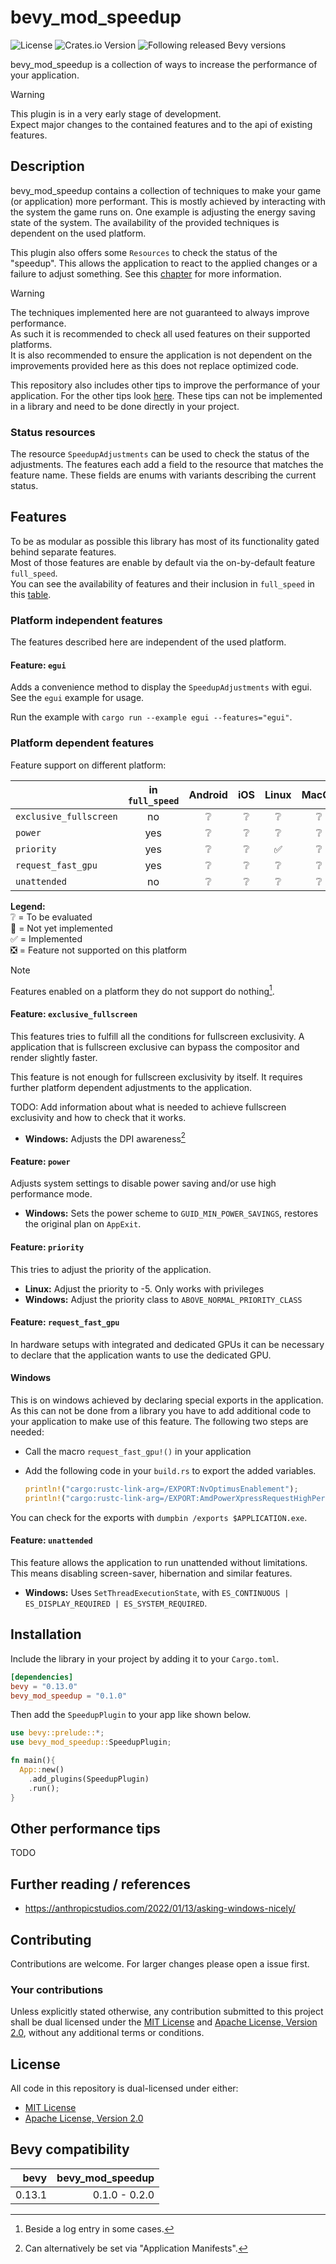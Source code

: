 # bevy_mod_speedup

![License](https://img.shields.io/badge/license-MIT%2FApache-blue.svg?style=flat-square)
![Crates.io Version](https://img.shields.io/crates/v/bevy_mod_speedup.svg?style=flat-square)
![Following released Bevy versions](https://img.shields.io/badge/Bevy%20tracking-released%20version-lightblue?style=flat-square)

bevy_mod_speedup is a collection of ways to increase the performance of your application.

> [!WARNING]  
> This plugin is in a very early stage of development.  
> Expect major changes to the contained features and to the api of existing features.

## Description

bevy_mod_speedup contains a collection of techniques to make your game (or application) more performant.
This is mostly achieved by interacting with the system the game runs on.
One example is adjusting the energy saving state of the system.
The availability of the provided techniques is dependent on the used platform.

This plugin also offers some `Resources` to check the status of the "speedup".
This allows the application to react to the applied changes or a failure to adjust something.
See this [chapter](#status-resources) for more information.

> [!WARNING]  
> The techniques implemented here are not guaranteed to always improve performance.  
> As such it is recommended to check all used features on their supported platforms.  
> It is also recommended to ensure the application is not dependent on the improvements provided here as this does not replace optimized code.

This repository also includes other tips to improve the performance of your application.
For the other tips look [here](#other-performance-tips).
These tips can not be implemented in a library and need to be done directly in your project.

### Status resources

The resource `SpeedupAdjustments` can be used to check the status of the adjustments.
The features each add a field to the resource that matches the feature name.
These fields are enums with variants describing the current status.

## Features

To be as modular as possible this library has most of its functionality gated behind separate features.  
Most of those features are enable by default via the on-by-default feature `full_speed`.  
You can see the availability of features and their inclusion in `full_speed` in this [table](#platform-dependent-features).

### Platform independent features

The features described here are independent of the used platform.

#### Feature: `egui`

Adds a convenience method to display the `SpeedupAdjustments` with egui.
See the `egui` example for usage.

Run the example with `cargo run --example egui --features="egui"`.

### Platform dependent features

Feature support on different platform:

|                        | in `full_speed` |     Android     |       iOS       |       Linux        |      MacOS      |      Wasm       |      Windows       |
| :--------------------- | :-------------: | :-------------: | :-------------: | :----------------: | :-------------: | :-------------: | :----------------: |
| `exclusive_fullscreen` |       no        | :grey_question: | :grey_question: |  :grey_question:   | :grey_question: | :grey_question: | :white_check_mark: |
| `power`                |       yes       | :grey_question: | :grey_question: |  :grey_question:   | :grey_question: | :grey_question: | :white_check_mark: |
| `priority`             |       yes       | :grey_question: | :grey_question: | :white_check_mark: | :grey_question: | :grey_question: | :white_check_mark: |
| `request_fast_gpu`     |       yes       | :grey_question: | :grey_question: |  :grey_question:   | :grey_question: | :grey_question: | :white_check_mark: |
| `unattended`           |       no        | :grey_question: | :grey_question: |  :grey_question:   | :grey_question: | :grey_question: | :white_check_mark: |

__Legend:__  
:grey_question: = To be evaluated  
:white_square_button: = Not yet implemented  
:white_check_mark: = Implemented  
:negative_squared_cross_mark: = Feature not supported on this platform

> [!NOTE]  
> Features enabled on a platform they do not support do nothing[^1].

[^1]: Beside a log entry in some cases.

#### Feature: `exclusive_fullscreen`

This features tries to fulfill all the conditions for fullscreen exclusivity.
A application that is fullscreen exclusive can bypass the compositor and render slightly faster.

This feature is not enough for fullscreen exclusivity by itself.
It requires further platform dependent adjustments to the application.

TODO: Add information about what is needed to achieve fullscreen exclusivity and how to check that it works.

* __Windows:__ Adjusts the DPI awareness[^2]

[^2]: Can alternatively be set via "Application Manifests".

#### Feature: `power`

Adjusts system settings to disable power saving and/or use high performance mode.

* __Windows:__ Sets the power scheme to `GUID_MIN_POWER_SAVINGS`, restores the original plan on `AppExit`.

#### Feature: `priority`

This tries to adjust the priority of the application.

* __Linux:__ Adjust the priority to -5. Only works with privileges
* __Windows:__ Adjust the priority class to `ABOVE_NORMAL_PRIORITY_CLASS`

#### Feature: `request_fast_gpu`

In hardware setups with integrated and dedicated GPUs it can be necessary to declare that the application wants to use the dedicated GPU.

#### Windows

This is on windows achieved by declaring special exports in the application.
As this can not be done from a library you have to add additional code to your application to make use of this feature.
The following two steps are needed:

* Call the macro `request_fast_gpu!()` in your application
* Add the following code in your `build.rs` to export the added variables.

  ```rust
  println!("cargo:rustc-link-arg=/EXPORT:NvOptimusEnablement");
  println!("cargo:rustc-link-arg=/EXPORT:AmdPowerXpressRequestHighPerformance");
  ```

You can check for the exports with `dumpbin /exports $APPLICATION.exe`.

#### Feature: `unattended`

This feature allows the application to run unattended without limitations.
This means disabling screen-saver, hibernation and similar features.

* __Windows:__ Uses `SetThreadExecutionState`, with `ES_CONTINUOUS | ES_DISPLAY_REQUIRED | ES_SYSTEM_REQUIRED`.

## Installation

Include the library in your project by adding it to your `Cargo.toml`.

```toml
[dependencies]
bevy = "0.13.0"
bevy_mod_speedup = "0.1.0"
```

Then add the `SpeedupPlugin` to your app like shown below.

```rust
use bevy::prelude::*;
use bevy_mod_speedup::SpeedupPlugin;

fn main(){
  App::new()
    .add_plugins(SpeedupPlugin)
    .run();
}
```

## Other performance tips

TODO

## Further reading / references

* <https://anthropicstudios.com/2022/01/13/asking-windows-nicely/>

## Contributing

Contributions are welcome.
For larger changes please open a issue first.

### Your contributions

Unless explicitly stated otherwise, any contribution submitted to this project shall be dual licensed under the [MIT License](LICENSE-MIT) and [Apache License, Version 2.0](LICENSE-APACHE), without any additional terms or conditions.

## License

All code in this repository is dual-licensed under either:

* [MIT License](LICENSE-MIT)
* [Apache License, Version 2.0](LICENSE-APACHE)

## Bevy compatibility

|   bevy | bevy_mod_speedup |
| -----: | ---------------: |
| 0.13.1 |    0.1.0 - 0.2.0 |
